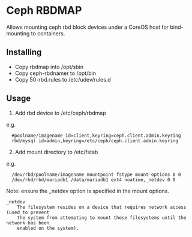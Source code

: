 Ceph RBDMAP
===========

Allows mounting ceph rbd block devices under a CoreOS host for bind-mounting to containers.

## Installing
- Copy rbdmap into /opt/sbin
- Copy ceph-rbdnamer to /opt/bin
- Copy 50-rbd.rules to /etc/udev/rules.d

## Usage
1. Add rbd device to /etc/ceph/rbdmap

e.g.

```
  #poolname/imagename id=client,keyring=ceph.client.admin.keyring
  rbd/mysql id=admin,keyring=/etc/ceph/ceph.client.admin.keyring
```

2. Add mount directory to /etc/fstab

e.g.

```
  /dev/rbd/poolname/imagename mountpoint fstype mount-options 0 0
  /dev/rbd/rbd/mariadb1	/data/mariadb1 ext4	noatime,_netdev	0 0
```

Note: ensure the _netdev option is specified in the mount options.

```
_netdev
    The filesystem resides on a device that requires network access (used to prevent
    the system from attempting to mount these filesystems until the network has been
    enabled on the system).
```

